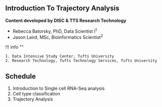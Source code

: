 ## Introduction To Trajectory Analysis 

**Content developed by DISC & TTS Research Technology**

- Rebecca Batorsky, PhD, Data Scientist I<sup>1</sup>
- Jason Laird, MSc, Bioinformatics Scientist<sup>2</sup>

!!! info ""

    1. Data Intensive Study Center, Tufts University
    2. Research Technology, Tufts Technology Services, Tufts University

## Schedule

1. Introduction to Single cell RNA-Seq analysis
2. Cell type classification
3. Trajectory Analysis

